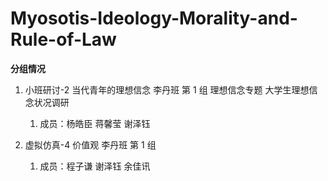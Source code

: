 # Myosotis-Ideology-Morality-and-Rule-of-Law

**分组情况**

1. 小班研讨-2 当代青年的理想信念 李丹班 第 1 组 理想信念专题 大学生理想信念状况调研

   1. 成员：杨皓臣 蒋馨莹 谢泽钰
2. 虚拟仿真-4 价值观 李丹班 第 1 组 

   1. 成员：程子谦 谢泽钰 余佳讯
